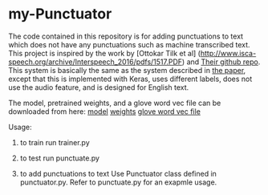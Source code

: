 # my-Punctuator

The code contained in this repository is for adding punctuations to text which does not have any punctuations such as machine transcribed text.
This project is inspired by the work by [Ottokar Tilk et al] (http://www.isca-speech.org/archive/Interspeech_2016/pdfs/1517.PDF) and [Their github repo](https://github.com/ottokart/punctuator2).
This system is basically the same as the system described in [the paper](http://www.isca-speech.org/archive/Interspeech_2016/pdfs/1517.PDF), except that this is implemented with Keras, uses different labels, does not use the audio feature, and is designed for English text.

The model, pretrained weights, and a glove word vec file can be downloaded from here:
[model](https://s3-us-west-2.amazonaws.com/models-text-and-other-data/my-punctuator/model9.json)
[weights](https://s3-us-west-2.amazonaws.com/models-text-and-other-data/my-punctuator/model9.h5)
[glove word vec file](https://s3-us-west-2.amazonaws.com/models-text-and-other-data/my-punctuator/glove.6B.50d.txt)

Usage:
1. to train
   run trainer.py

2. to test
   run punctuate.py

3. to add punctuations to text
   Use Punctuator class defined in punctuator.py.
   Refer to punctuate.py for an exapmle usage.
